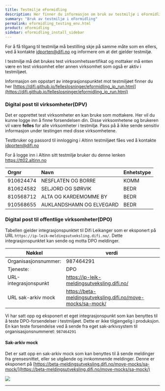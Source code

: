 ```yaml
---
title: Testmiljø eFormidling
description: Her finner du informasjon om bruk av testmiljø i eFormidling
summary: "Bruk av testmiljø i eFormidling"
permalink: eformidling_testing_env.html
product: eFormidling
sidebar: eformidling_install_sidebar
---
```


For å få tilgang til testmiljø må bestilling skje på samme måte som en ellers, ved å kontakte  <a href="mailto:idporten@difi.no">idporten@difi.no</a> og informere om at det gjelder testmiljø. 

I testmiljø må det brukes test virksomhetssertifikat og mottaker må enten være en test virksomhet eller annen virksomhet som også er aktiv i testmiljøet. 

Informasjon om oppstart av integrasjonspunktet mot testmiljøet finner du her [https://difi.github.io/felleslosninger/eformidling_ip_run.html](https://difi.github.io/felleslosninger/eformidling_ip_run.html)

### Digital post til virksomheter(DPV)

Det er opprettet test virksomheter en kan bruke som mottakere. Her vil du kunne logge inn å finne forsendelsen din. Disse virksomhetene og brukeren vil være **felles** for alle virksomheter i testmiljø. Pass på å ikke sende sensitiv informasjon under testingen med disse virksomhetene.

Testbruker og passord til innlogging i Altinn testmiljøet fåes ved å kontakte <a href="mailto:idporten@difi.no">idporten@difi.no</a> 

For å logge inn i Altinn sitt testmiljø bruker du denne lenken <a href="https://tt02.altinn.no">https://tt02.altinn.no</a>

| Orgnr | Navn |Enhetstype |  
|:---| :--- | :--- |
| 910624474 | NESFLATEN OG BORRE | KOMM |
| 810624582 | SELJORD OG SØRVIK | BEDR | 
| 810568712 | ALTA OG KARDEMOMME BY | BEDR |
| 910568655 | AUKLANDSHAMN OG ELVEGARD | BEDR |


### Digital post til offentlige virksomheter(DPO)

Tabellen gjelder integrasjonspunktet til Difi Leikanger som er eksponert på URL ```https://ip-leik-meldingsutveksling.difi.no/```. Dette integrasjonspunktet kan sende og motta DPO meldinger.

| Nøkkel | verdi |  
| --- | --- | 
| Organisasjonsnummer: | 987464291 | 
| Tjeneste: | DPO | 
| URL-integrasjonspunkt | https://ip-leik-meldingsutveksling.difi.no/ |
| URL sak-arkiv mock | https://beta-meldingsutveksling.difi.no/move-mocks/sa-mock/ |

Vi har satt opp og eksponert et eget integrasjonspunkt som kan benyttes til å teste DPO-forsendelser i testmiljøet. Dette er ikke tilgjengelig i produksjon. En kan teste forsendelse ved å sende fra eget sak-arkivsystem til organisasjonsnummeret: ```987464291```

<!--
 [NextMove: Postman Arkivmelding DPO request](/felleslosninger/resources/eformidling/DPO.postman_collection.json)
-->

#### Sak-arkiv mock

Det er satt opp en sak-arkiv mock som kan benyttes til å sende meldinger fra grensesnittet, eller se utgående og innkommende meldinger.  Denne er eksponert på [https://beta-meldingsutveksling.difi.no/move-mocks/sa-mock/](https://beta-meldingsutveksling.difi.no/move-mocks/sa-mock/) 



![](/felleslosninger/eformidling/images/sakarkiv_flyt.PNG)




---

